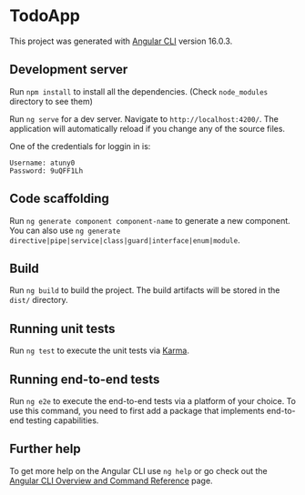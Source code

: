 # TodoApp

This project was generated with [Angular CLI](https://github.com/angular/angular-cli) version 16.0.3.

## Development server

Run `npm install` to install all the dependencies. (Check `node_modules` directory to see them)

Run `ng serve` for a dev server. Navigate to `http://localhost:4200/`. The application will automatically reload if you change any of the source files.

One of the credentials for loggin in is:

```
Username: atuny0
Password: 9uQFF1Lh
```
## Code scaffolding

Run `ng generate component component-name` to generate a new component. You can also use `ng generate directive|pipe|service|class|guard|interface|enum|module`.

## Build

Run `ng build` to build the project. The build artifacts will be stored in the `dist/` directory.

## Running unit tests

Run `ng test` to execute the unit tests via [Karma](https://karma-runner.github.io).

## Running end-to-end tests

Run `ng e2e` to execute the end-to-end tests via a platform of your choice. To use this command, you need to first add a package that implements end-to-end testing capabilities.

## Further help

To get more help on the Angular CLI use `ng help` or go check out the [Angular CLI Overview and Command Reference](https://angular.io/cli) page.
